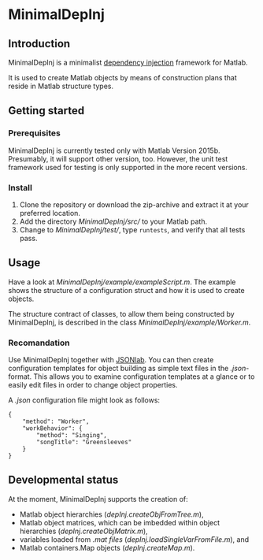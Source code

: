 # MinimalDepInj

## Introduction

MinimalDepInj is a minimalist [dependency injection](https://en.wikipedia.org/wiki/Dependency_injection) framework for Matlab.

It is used to create Matlab objects by means of construction plans that reside in Matlab structure types.

## Getting started

### Prerequisites

MinimalDepInj is currently tested only with Matlab Version 2015b. Presumably, it will support other version, too. However, the unit test framework used for testing is only supported in the more recent versions.

### Install

1. Clone the repository or download the zip-archive and extract it at your preferred location.
2. Add the directory *MinimalDepInj/src/* to your Matlab path.
3. Change to *MinimalDepInj/test/*, type `runtests`, and verify that all tests pass.

## Usage

Have a look at *MinimalDepInj/example/exampleScript.m*. The example shows the structure of a configuration struct and how it is used to create objects.

The structure contract of classes, to allow them being constructed by MinimalDepInj, is described in the class *MinimalDepInj/example/Worker.m*.

### Recomandation

Use MinimalDepInj together with [JSONlab](http://iso2mesh.sourceforge.net/cgi-bin/index.cgi?jsonlab). You can then create configuration templates for object building as simple text files in the *.json*-format. This allows you to examine configuration templates at a glance or to easily edit files in order to change object properties.

A *.json* configuration file might look as follows:

```
{
	"method": "Worker",
	"workBehavior": {
		"method": "Singing",
		"songTitle": "Greensleeves"
	}
}
```

## Developmental status

At the moment, MinimalDepInj supports the creation of:
- Matlab object hierarchies (*depInj.createObjFromTree.m*),
- Matlab object matrices, which can be imbedded within object hierarchies (*depInj.createObjMatrix.m*),
- variables loaded from *.mat files* (*depInj.loadSingleVarFromFile.m*), and
- Matlab containers.Map objects (*depInj.createMap.m*).
